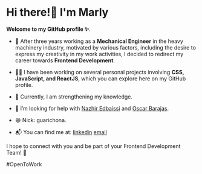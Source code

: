 
# Hi there!👋 I'm Marly 
**Welcome to my GitHub profile ✨**.

- 🚀 After three years working as a **Mechanical Engineer** in the heavy machinery industry, motivated by various factors, including the desire to express my creativity in my work activities, I decided to redirect my career towards **Frontend Development**.

- 👩‍💻 I have been working on several personal projects involving **CSS, JavaScript, and ReactJS**, which you can explore here on my GitHub profile.

- 🌱 Currently, I am strengthening my knowledge.

- 🤔 I’m looking for help with [Nazhir Edbaissi](https://github.com/nazhG) and [Oscar Barajas](https://github.com/gndx).

- 😄 Nick: guarichona.

- 📬 You can find me at: 
  [linkedin](www.linkedin.com/in/laguarichona)
  [email](r.marlyp@gmail.com)

I hope to connect with you and be part of your Frontend Development Team! 🤝

#OpenToWork

